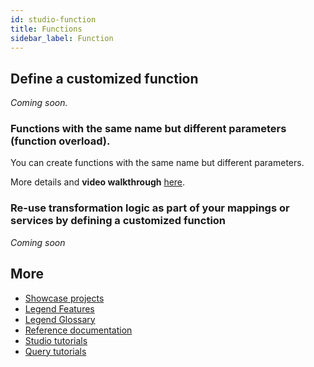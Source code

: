 ```yaml
---
id: studio-function
title: Functions
sidebar_label: Function
---
```


## Define a customized function

_Coming soon._

### Functions with the same name but different parameters (function overload).

You can create functions with the same name but different parameters. 

More details and **video walkthrough** [here](https://github.com/finos/legend-studio/pull/1339).

### Re-use transformation logic as part of your mappings or services by defining a customized function

_Coming soon_

## More
- [Showcase projects](../showcases/showcase-projects.md)
- [Legend Features](../overview/legend-features.md)
- [Legend Glossary](../overview/legend-glossary.md)
- [Reference documentation](../reference/legend-language.md)
- [Studio tutorials](../tutorials/studio-workspace.md)
- [Query tutorials](../tutorials/query-builder.md)
